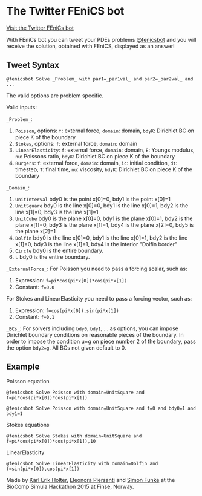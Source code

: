 The Twitter FEniCS bot
==============
[Visit the Twitter FEniCs bot](https://twitter.com/fenicsbot/)

With FEniCs bot you can tweet your PDEs problems [@fenicsbot](https://twitter.com/fenicsbot/) and you will receive the solution, obtained with FEniCS, displayed as an answer!

Tweet Syntax
------------
```
@fenicsbot Solve _Problem_ with par1=_par1val_ and par2=_par2val_ and ...
```

The valid options are problem specific.


Valid inputs:

`_Problem_`:

1. `Poisson`, options: `f`: external force, `domain`: domain, `bdyK`: Dirichlet BC on piece K of the boundary
2. `Stokes`, options: `f`: external force, `domain`: domain
3. `LinearElasticity`: `f`: external force, `domain`: domain, `E`: Youngs modulus, `nu`: Poissons ratio, `bdyK`: Dirichlet BC on piece K of the boundary
4. `Burgers`: `f`: external force, `domain`: domain, `ic`: initial condition, `dt`: timestep, `T`: final time, `nu`: viscosity, `bdyK`: Dirichlet BC on piece K of the boundary

`_Domain_`:
1. `UnitInterval` bdy0 is the point x[0]=0, bdy1 is the point x[0]=1
2. `UnitSquare` bdy0 is the line x[0]=0, bdy1 is the line x[0]=1, bdy2 is the line x[1]=0, bdy3 is the line x[1]=1
3. `UnitCube` bdy0 is the plane x[0]=0, bdy1 is the plane x[0]=1, bdy2 is the plane x[1]=0, bdy3 is the plane x[1]=1, bdy4 is the plane x[2]=0, bdy5 is the plane x[2]=1
4. `Dolfin` bdy0 is the line x[0]=0, bdy1 is the line x[0]=1, bdy2 is the line x[1]=0, bdy3 is the line x[1]=1, bdy4 is the interior "Dolfin border"
5. `Circle` bdy0 is the entire boundary.
6. `L` bdy0 is the entire boundary.

`_ExternalForce_`:
For Poisson you need to pass a forcing scalar, such as:

1. Expression: `f=pi*cos(pi*x[0])*cos(pi*x[1])`
2. Constant: `f=0.0`

For Stokes and LinearElasticity you need to pass a forcing vector, such as:

1. Expression: `f=cos(pi*x[0]),sin(pi*x[1])`
2. Constant: `f=0,1`

`_BCs_`:
For solvers including `bdy0`, `bdy1`, ... as options, you can impose Dirichlet boundary conditions on reasonable pieces of the boundary. In order to impose the condition u=g on piece number 2 of the boundary, pass the option `bdy2=g`. All BCs not given default to 0.

Example
-------
Poisson equation
```
@fenicsbot Solve Poisson with domain=UnitSquare and f=pi*cos(pi*x[0])*cos(pi*x[1])
```
```
@fenicsbot Solve Poisson with domain=UnitSquare and f=0 and bdy0=1 and bdy1=1
```

Stokes equations
```
@fenicsbot Solve Stokes with domain=UnitSquare and f=pi*cos(pi*x[0])*cos(pi*x[1]),10
```

LinearElasticity
```
@fenicsbot Solve LinearElasticity with domain=Dolfin and f=sin(pi*x[0]),cos(pi*x[1])
```

Made by [Karl Erik Holter](https://twitter.com/karl__erik), [Eleonora Piersanti](https://twitter.com/eleonorapiersan) and [Simon Funke](https://twitter.com/SimonFunke) at the BioComp Simula Hackathon 2015 at Finse, Norway.

